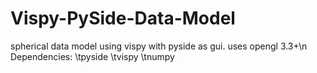 # Vispy-PySide-Data-Model
spherical data model using vispy with pyside as gui. uses opengl 3.3+\n
Dependencies:
  \tpyside
  \tvispy
  \tnumpy
